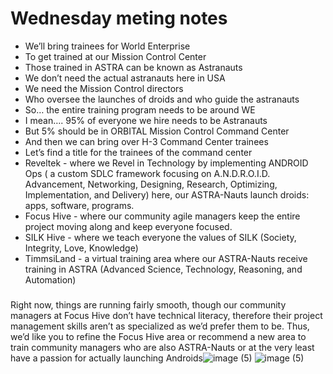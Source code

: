 # Wednesday meting notes

- We’ll bring trainees for World Enterprise 
- To get trained at our Mission Control Center
- Those trained in ASTRA can be known as Astranauts
- We don’t need the actual astranauts here in USA
- We need the Mission Control directors
- Who oversee the launches of droids and who guide the astranauts
- So… the entire training program needs to be around WE
- I mean…. 95% of everyone we hire needs to be Astranauts
- But 5% should be in ORBITAL Mission Control Command Center
- And then we can bring over H-3 Command Center trainees
- Let’s find a title for the trainees of the command center
- Reveltek - where we Revel in Technology by implementing ANDROID Ops ( a custom SDLC framework focusing on A.N.D.R.O.I.D. Advancement, Networking, Designing, Research, Optimizing, Implementation, and Delivery) here, our ASTRA-Nauts launch droids: apps, software, programs.
- Focus Hive - where our community agile managers keep the entire project moving along and keep everyone focused.
- SILK Hive - where we teach everyone the values of SILK (Society, Integrity, Love, Knowledge)
- TimmsiLand - a virtual training area where our ASTRA-Nauts receive training in ASTRA (Advanced Science, Technology, Reasoning, and Automation)
#####
Right now, things are running fairly smooth, though our community managers at Focus Hive don’t have technical literacy, therefore their project management skills aren’t as specialized as we’d prefer them to be.
Thus, we’d like you to refine the Focus Hive area or recommend a new area to train community managers who are also ASTRA-Nauts or at the very least have a passion for actually launching Androids![image (5)](https://github.com/Aini-Bashir/ASTRA/assets/117284277/95439a74-c5b2-4fda-8b41-e5aaa1421ad0)
![image (5)](https://github.com/Aini-Bashir/ASTRA/assets/117284277/c5c4477e-e8f4-4277-82b3-efebdb0ed9cb)

